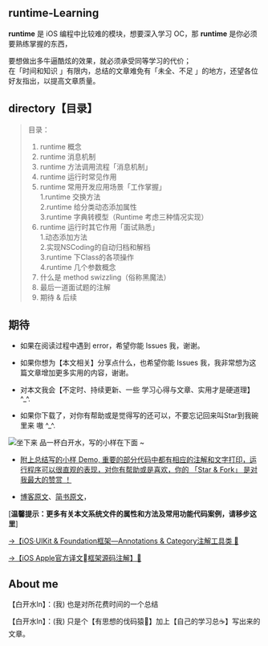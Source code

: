 ## runtime-Learning



**runtime** 是 iOS 编程中比较难的模块，想要深入学习 OC，那 **runtime** 是你必须要熟练掌握的东西，  

要想做出多牛逼酷炫的效果，就必须承受同等学习的代价；  
在「时间和知识 」有限内，总结的文章难免有「未全、不足 」的地方，还望各位好友指出，以提高文章质量。

 


## directory【目录】

>目录：  
>1. runtime 概念  
>2. runtime 消息机制  
>3. runtime 方法调用流程「消息机制」  
>4. runtime 运行时常见作用  
>5. runtime 常用开发应用场景「工作掌握」  
>1.runtime 交换方法  
>2.runtime 给分类动态添加属性  
>3.runtime 字典转模型（Runtime 考虑三种情况实现）  
>6. runtime 运行时其它作用「面试熟悉」  
>1.动态添加方法  
>2.实现NSCoding的自动归档和解档  
>3.runtime 下Class的各项操作  
>4.runtime 几个参数概念  
>7. 什么是 method swizzling（俗称黑魔法）  
>8. 最后一道面试题的注解  
>9. 期待 & 后续






## 期待

- 如果在阅读过程中遇到 error，希望你能 Issues 我，谢谢。

- 如果你想为【本文相关】分享点什么，也希望你能 Issues 我，我非常想为这篇文章增加更多实用的内容，谢谢。

- 对本文我会【不定时、持续更新、一些 学习心得与文章、实用才是硬道理】^_^.

- 如果你下载了，对你有帮助或是觉得写的还可以，不要忘记回来叫Star到我碗里来 嗷 ^_^.



![坐下来 品一杯白开水，写的小样在下面 ~](http://upload-images.jianshu.io/upload_images/2230763-5954375df964c0dd.png?imageMogr2/auto-orient/strip%7CimageView2/2/w/1240)



- [附上总结写的小样 Demo, 重要的部分代码中都有相应的注解和文字打印，运行程序可以很直观的表现，对你有帮助或是喜欢，你的 「Star & Fork」 是对我最大的赞赏 ！]()


- [博客原文](https://custompbwaters.github.io/2017/02/25/iOS%20NET/runtime实用详解「面试、工作」/)、[简书原文](http://www.jianshu.com/p/19f280afcb24)，




[**温馨提示：更多有关本文系统文件的属性和方法及常用功能代码案例，请移步这里**]

[→【iOS·UIKit & Foundation框架—Annotations & Category注解工具类 👀 ](https://github.com/CustomPBWaters/UIKit-Foundation-Framework-OpenSource)

[→【iOS Apple官方译文框架源码注解】👀 ](https://github.com/CustomPBWaters/iOS-Apple-OfficialTranslation-SourceAnnotation) 


## About me

【白开水ln】：(我) 也是对所花费时间的一个总结  

【白开水ln】：(我) 只是个【有思想的伐码猿🐒】加上【自己的学习总☕️】写出来的文章。



































